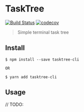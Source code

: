 # TaskTree

[![Build Status](https://travis-ci.org/keindev/tasktree.svg?branch=master)](https://travis-ci.org/keindev/tasktree)
[![codecov](https://codecov.io/gh/keindev/tasktree/branch/master/graph/badge.svg)](https://codecov.io/gh/keindev/tasktree)

> Simple terminal task tree

## Install

```
$ npm install --save tasktree-cli

OR

$ yarn add tasktree-cli
```

## Usage

// TODO:
